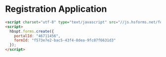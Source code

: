 # Registration Application



```html
<script charset="utf-8" type="text/javascript" src="//js.hsforms.net/forms/embed/v2.js"></script>
<script>
  hbspt.forms.create({
    portalId: "46711456",
    formId: "f573e7e2-bac5-43f4-8dea-9fc87f6631d3"
  });
</script>
```
